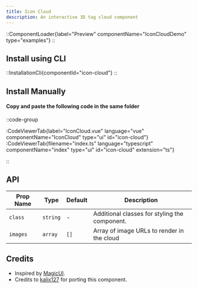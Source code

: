 ```yaml
---
title: Icon Cloud
description: An interactive 3D tag cloud component
---
```


::ComponentLoader{label="Preview" componentName="IconCloudDemo" type="examples"}
::

## Install using CLI

::InstallationCli{componentId="icon-cloud"}
::

## Install Manually

#### Copy and paste the following code in the same folder

::code-group

:CodeViewerTab{label="IconCloud.vue" language="vue" componentName="IconCloud" type="ui" id="icon-cloud"}
:CodeViewerTab{filename="index.ts" language="typescript" componentName="index" type="ui" id="icon-cloud" extension="ts"}

::

## API

| Prop Name | Type     | Default | Description                                   |
| --------- | -------- | ------- | --------------------------------------------- |
| `class`   | `string` | -       | Additional classes for styling the component. |
| `images`  | `array`  | `[]`    | Array of image URLs to render in the cloud    |

## Credits

- Inspired by [MagicUI](https://magicui.design/docs/components/icon-cloud).
- Credits to [kalix127](https://github.com/kalix127) for porting this component.
